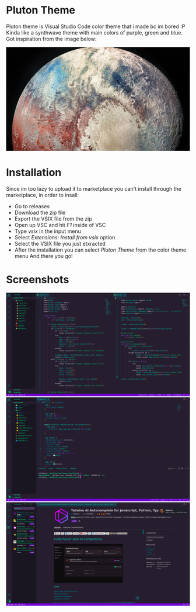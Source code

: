 # Pluton Theme
Pluton theme is Visual Studio Code color theme that i made bc im bored :P
Kinda like a synthwave theme with main colors of purple, green and blue.
Got inspiration from the image below:

![](/images/pluton.jpg)

# Installation
Since im too lazy to upload it to marketplace you can't install through the marketplace, 
in order to insall:
- Go to releases
- Download the zip file
- Export the VSIX file from the zip
- Open up VSC and hit *F1* inside of VSC
- Type *vsix* in the input menu
- Select *Extensions: Install from vsix* option
- Select the VSIX file you just etxracted
- After the installation you can select *Pluton Theme* from the color theme menu
And there you go!

# Screenshots
![](/images/ss1.png)
![](/images/ss2.png)
![](/images/ss3.png)